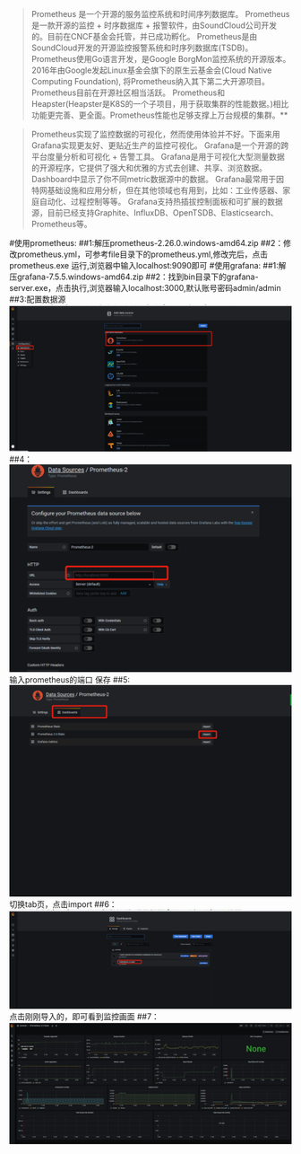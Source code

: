 >Prometheus 是一个开源的服务监控系统和时间序列数据库。
Prometheus是一款开源的监控 + 时序数据库 + 报警软件，由SoundCloud公司开发的。目前在CNCF基金会托管，并已成功孵化。
Prometheus是由SoundCloud开发的开源监控报警系统和时序列数据库(TSDB)。Prometheus使用Go语言开发，是Google BorgMon监控系统的开源版本。
2016年由Google发起Linux基金会旗下的原生云基金会(Cloud Native Computing Foundation), 将Prometheus纳入其下第二大开源项目。
Prometheus目前在开源社区相当活跃。
Prometheus和Heapster(Heapster是K8S的一个子项目，用于获取集群的性能数据。)相比功能更完善、更全面。Prometheus性能也足够支撑上万台规模的集群。**



> Prometheus实现了监控数据的可视化，然而使用体验并不好。下面来用Grafana实现更友好、更贴近生产的监控可视化。
Grafana是一个开源的跨平台度量分析和可视化 + 告警工具。
Grafana是用于可视化大型测量数据的开源程序，它提供了强大和优雅的方式去创建、共享、浏览数据。
Dashboard中显示了你不同metric数据源中的数据。
Grafana最常用于因特网基础设施和应用分析，但在其他领域也有用到，比如：工业传感器、家庭自动化、过程控制等等。
Grafana支持热插拔控制面板和可扩展的数据源，目前已经支持Graphite、InfluxDB、OpenTSDB、Elasticsearch、Prometheus等。


#使用prometheus: 
   ##1:解压prometheus-2.26.0.windows-amd64.zip
   ##2：修改prometheus.yml，可参考file目录下的prometheus.yml,修改完后，点击prometheus.exe 运行,浏览器中输入localhost:9090即可
#使用grafana:
   ##1:解压grafana-7.5.5.windows-amd64.zip
   ##2：找到bin目录下的grafana-server.exe，点击执行,浏览器输入localhost:3000,默认账号密码admin/admin
   ##3:配置数据源![img.png](img.png)
   ##4：![img_1.png](img_1.png)输入prometheus的端口 保存
   ##5:![img_2.png](img_2.png)切换tab页，点击import
   ##6：![img_3.png](img_3.png)点击刚刚导入的，即可看到监控画面
   ##7：![img_4.png](img_4.png)